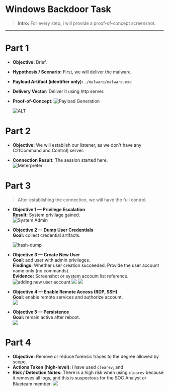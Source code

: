 # Windows Backdoor Task

> **Intro:** For every step, i will provide a proof-of-concept screenshot.

---



# Part 1
- **Objective:** Brief.  
- **Hypothesis / Scenario:** First, we will deliver the malware. 
- **Payload Artifact (identifier only):** `./malware/malware.exe`
- **Delivery Vector:** Deliver it using http server.  
- **Proof-of-Concept:**
  ![Payload Generation](./screenshots/payload-malware-generation.png)

  ![ALT](./screenshots/server-payload-screenshot.png)


# Part 2
- **Objective:** We will establish our listener, as we don't have any C2(Command and Control) server.


- **Connection Result:** The session started here.  
![Meterpreter](./screenshots/session-started-prof-of-concept.png)


# Part 3
> After establishing the connection, we will have the full control.

- **Objective 1 — Privilege Escalation**  
  **Result:** System privilage gained.  
  ![System Admin](./screenshots/escalation-proof-of-concept.png) 


- **Objective 2 — Dump User Credentials**  
  **Goal:** collect credential artifacts.  

  ![hash-dump](./screenshots/hash-dump-extraction-screenshot.png)

- **Objective 3 — Create New User**  
  **Goal:** add user with admin privileges.  
  **Findings:** Whether user creation succeeded. Provide the user account name only (no commands).  
  **Evidence:** Screenshot or system account list reference.
  ![adding new user account](./screenshots/adding-new-hidden-user-01.png)
  ![](./screenshots/creating-hidden-user-proof-of-concept.png)
  ![](./screenshots/final-proof-of-concept-user-creation.png)

- **Objective 4 — Enable Remote Access (RDP, SSH)**  
  **Goal:** enable remote services and authorize account.  
  ![](./screenshots/make-presistense-start-the-app-when-logon.png)


- **Objective 5 — Persistence**  
  **Goal:** remain active after reboot.  
  ![](./screenshots/make-presistense-start-the-app-when-logon.png)
  

# Part 4
- **Objective:** Remove or reduce forensic traces to the degree allowed by scope.  
- **Actions Taken (high-level):** i have used 
`clearev`, and 
- **Risk / Detection Notes:** There is a high risk when using `clearev` because it removes all logs, and this is suspecious for the SOC Analyst or Blueteam member.
![](./screenshots/Screenshot_2025-10-03_23_14_21.png)

